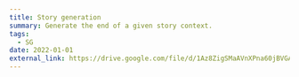 ```yaml
---
title: Story generation
summary: Generate the end of a given story context.
tags:
  - SG
date: 2022-01-01
external_link: https://drive.google.com/file/d/1Az8ZigSMaAVnXPna60jBVGAt5vqi901g/view?usp=sharing
---
```

